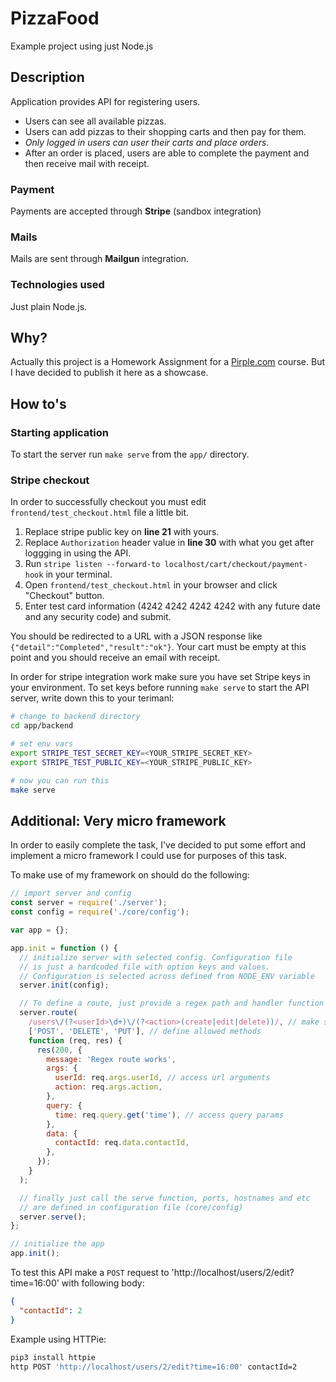 # PizzaFood

Example project using just Node.js

## Description

Application provides API for registering users.

- Users can see all available pizzas.
- Users can add pizzas to their shopping carts and then pay for them.
- _Only logged in users can user their carts and place orders._
- After an order is placed, users are able to complete the payment and then receive mail with receipt.

### Payment

Payments are accepted through **Stripe** (sandbox integration)

### Mails

Mails are sent through **Mailgun** integration.

### Technologies used

Just plain Node.js.

## Why?

Actually this project is a Homework Assignment for a [Pirple.com](https://pirple.com) course.
But I have decided to publish it here as a showcase.

## How to's

### Starting application

To start the server run `make serve` from the `app/` directory.

### Stripe checkout

In order to successfully checkout you must edit `frontend/test_checkout.html` file a little bit.

1. Replace stripe public key on **line 21** with yours.
2. Replace `Authorization` header value in **line 30** with what you get after loggging in using the API.
3. Run `stripe listen --forward-to localhost/cart/checkout/payment-hook` in your terminal.
4. Open `frontend/test_checkout.html` in your browser and click "Checkout" button.
5. Enter test card information (4242 4242 4242 4242 with any future date and any security code) and submit.

You should be redirected to a URL with a JSON response like `{"detail":"Completed","result":"ok"}`.
Your cart must be empty at this point and you should receive an email with receipt.

In order for stripe integration work make sure you have set Stripe keys in your environment.
To set keys before running `make serve` to start the API server, write down this to your terimanl:

```sh
# change to backend directory
cd app/backend

# set env vars
export STRIPE_TEST_SECRET_KEY=<YOUR_STRIPE_SECRET_KEY>
export STRIPE_TEST_PUBLIC_KEY=<YOUR_STRIPE_PUBLIC_KEY>

# now you can run this
make serve
```

## Additional: Very micro framework

In order to easily complete the task, I've decided to put some effort and implement
a micro framework I could use for purposes of this task.

To make use of my framework on should do the following:

```js
// import server and config
const server = require('./server');
const config = require('./core/config');

var app = {};

app.init = function () {
  // initialize server with selected config. Configuration file
  // is just a hardcoded file with option keys and values.
  // Configuration is selected across defined from NODE_ENV variable
  server.init(config);

  // To define a route, just provide a regex path and handler function that must write to res.
  server.route(
    /users\/(?<userId>\d+)\/(?<action>(create|edit|delete))/, // make sure to define a capturing group
    ['POST', 'DELETE', 'PUT'], // define allowed methods
    function (req, res) {
      res(200, {
        message: 'Regex route works',
        args: {
          userId: req.args.userId, // access url arguments
          action: req.args.action,
        },
        query: {
          time: req.query.get('time'), // access query params
        },
        data: {
          contactId: req.data.contactId,
        },
      });
    }
  );

  // finally just call the serve function, ports, hostnames and etc
  // are defined in configuration file (core/config)
  server.serve();
};

// initialize the app
app.init();
```

To test this API make a `POST` request to 'http://localhost/users/2/edit?time=16:00' with following body:

```json
{
  "contactId": 2
}
```

Example using HTTPie:

```sh
pip3 install httpie
http POST 'http://localhost/users/2/edit?time=16:00' contactId=2
```
